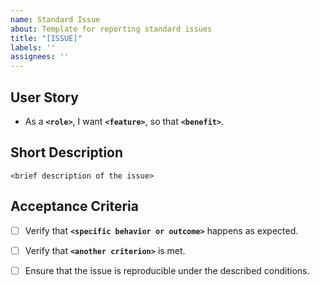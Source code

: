 ```yaml
---
name: Standard Issue
about: Template for reporting standard issues
title: "[ISSUE]"
labels: ''
assignees: ''
---
```


## User Story

* As a **`<role>`**, I want **`<feature>`**, so that **`<benefit>`**.

## Short Description

`<brief description of the issue>`

## Acceptance Criteria

- [ ] Verify that **`<specific behavior or outcome>`** happens as expected.
- [ ] Verify that **`<another criterion>`** is met.
- [ ] Ensure that the issue is reproducible under the described conditions.


